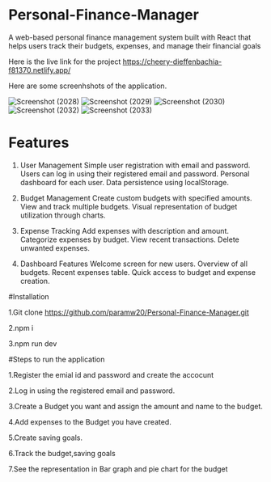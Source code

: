 # Personal-Finance-Manager

A web-based personal finance management system built with React that helps users track their budgets, expenses, and manage their financial goals


Here is the live link for the project
https://cheery-dieffenbachia-f81370.netlify.app/

Here are some screenhshots of the application.

![Screenshot (2028)](https://github.com/user-attachments/assets/4cb10d83-bf87-47a3-8c22-6290afdc0c51)
![Screenshot (2029)](https://github.com/user-attachments/assets/302c710b-a878-41e8-8e3a-18419855272c)
![Screenshot (2030)](https://github.com/user-attachments/assets/7458aad0-b655-4a36-b5da-1b1cc5d2c717)
![Screenshot (2032)](https://github.com/user-attachments/assets/f36bfd4e-ed67-45de-b7a5-7581db637db9)
![Screenshot (2033)](https://github.com/user-attachments/assets/34176fd1-abdd-4b59-97f9-b1b7fdd3012c)


# Features
1. User Management
Simple user registration with email and password.
Users can log in using their registered email and password.
Personal dashboard for each user.
Data persistence using localStorage.

2. Budget Management
Create custom budgets with specified amounts.
View and track multiple budgets.
Visual representation of budget utilization through charts.

3. Expense Tracking
Add expenses with description and amount.
Categorize expenses by budget.
View recent transactions.
Delete unwanted expenses.

4. Dashboard Features
Welcome screen for new users.
Overview of all budgets.
Recent expenses table.
Quick access to budget and expense creation.


#Installation

1.Git clone https://github.com/paramw20/Personal-Finance-Manager.git

2.npm i

3.npm run dev

#Steps to run the application

1.Register the emial id and password and create the accocunt

2.Log in using the registered email and password.

3.Create a Budget you want and assign the amount and name to the budget.

4.Add expenses to the Budget you have created.

5.Create saving goals.

6.Track the budget,saving goals

7.See the representation in Bar graph and pie chart for the budget

